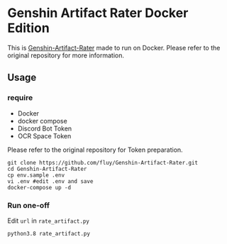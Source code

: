 # Genshin Artifact Rater Docker Edition
This is [Genshin-Artifact-Rater](https://github.com/shrubin/Genshin-Artifact-Rater) made to run on Docker.
Please refer to the original repository for more information.

## Usage
### require
- Docker
- docker compose
- Discord Bot Token
- OCR Space Token

Please refer to the original repository for Token preparation.
```
git clone https://github.com/fluy/Genshin-Artifact-Rater.git
cd Genshin-Artifact-Rater
cp env.sample .env
vi .env #edit .env and save
docker-compose up -d
```


### Run one-off
Edit `url` in `rate_artifact.py`
```
python3.8 rate_artifact.py
```

